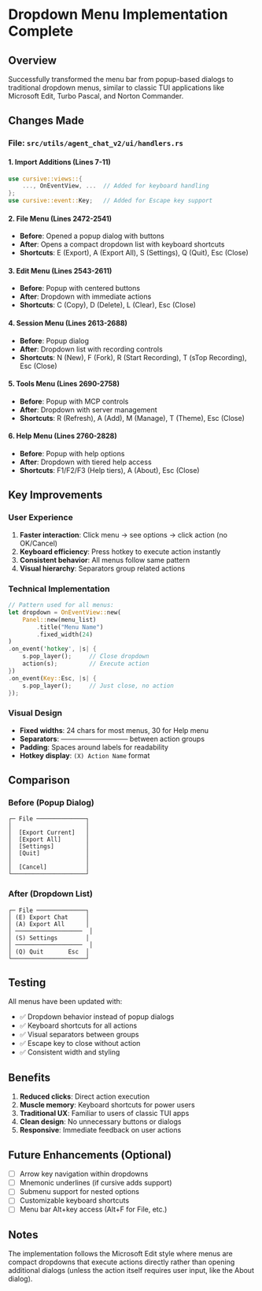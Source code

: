 # Dropdown Menu Implementation Complete

## Overview
Successfully transformed the menu bar from popup-based dialogs to traditional dropdown menus, similar to classic TUI applications like Microsoft Edit, Turbo Pascal, and Norton Commander.

## Changes Made

### File: `src/utils/agent_chat_v2/ui/handlers.rs`

#### 1. Import Additions (Lines 7-11)
```rust
use cursive::views::{
    ..., OnEventView, ...  // Added for keyboard handling
};
use cursive::event::Key;   // Added for Escape key support
```

#### 2. File Menu (Lines 2472-2541)
- **Before**: Opened a popup dialog with buttons
- **After**: Opens a compact dropdown list with keyboard shortcuts
- **Shortcuts**: E (Export), A (Export All), S (Settings), Q (Quit), Esc (Close)

#### 3. Edit Menu (Lines 2543-2611)
- **Before**: Popup with centered buttons
- **After**: Dropdown with immediate actions
- **Shortcuts**: C (Copy), D (Delete), L (Clear), Esc (Close)

#### 4. Session Menu (Lines 2613-2688)
- **Before**: Popup dialog
- **After**: Dropdown list with recording controls
- **Shortcuts**: N (New), F (Fork), R (Start Recording), T (sTop Recording), Esc (Close)

#### 5. Tools Menu (Lines 2690-2758)
- **Before**: Popup with MCP controls
- **After**: Dropdown with server management
- **Shortcuts**: R (Refresh), A (Add), M (Manage), T (Theme), Esc (Close)

#### 6. Help Menu (Lines 2760-2828)
- **Before**: Popup with help options
- **After**: Dropdown with tiered help access
- **Shortcuts**: F1/F2/F3 (Help tiers), A (About), Esc (Close)

## Key Improvements

### User Experience
1. **Faster interaction**: Click menu → see options → click action (no OK/Cancel)
2. **Keyboard efficiency**: Press hotkey to execute action instantly
3. **Consistent behavior**: All menus follow same pattern
4. **Visual hierarchy**: Separators group related actions

### Technical Implementation
```rust
// Pattern used for all menus:
let dropdown = OnEventView::new(
    Panel::new(menu_list)
        .title("Menu Name")
        .fixed_width(24)
)
.on_event('hotkey', |s| {
    s.pop_layer();     // Close dropdown
    action(s);         // Execute action
})
.on_event(Key::Esc, |s| {
    s.pop_layer();     // Just close, no action
});
```

### Visual Design
- **Fixed widths**: 24 chars for most menus, 30 for Help menu
- **Separators**: `───────────────────` between action groups
- **Padding**: Spaces around labels for readability
- **Hotkey display**: `(X) Action Name` format

## Comparison

### Before (Popup Dialog)
```
┌─ File ──────────────┐
│                     │
│  [Export Current]   │
│  [Export All]       │
│  [Settings]         │
│  [Quit]             │
│                     │
│  [Cancel]           │
└─────────────────────┘
```

### After (Dropdown List)
```
┌─ File ──────────────┐
│ (E) Export Chat     │
│ (A) Export All      │
│ ───────────────────  │
│ (S) Settings        │
│ ───────────────────  │
│ (Q) Quit       Esc  │
└─────────────────────┘
```

## Testing
All menus have been updated with:
- ✅ Dropdown behavior instead of popup dialogs
- ✅ Keyboard shortcuts for all actions
- ✅ Visual separators between groups
- ✅ Escape key to close without action
- ✅ Consistent width and styling

## Benefits
1. **Reduced clicks**: Direct action execution
2. **Muscle memory**: Keyboard shortcuts for power users
3. **Traditional UX**: Familiar to users of classic TUI apps
4. **Clean design**: No unnecessary buttons or dialogs
5. **Responsive**: Immediate feedback on user actions

## Future Enhancements (Optional)
- [ ] Arrow key navigation within dropdowns
- [ ] Mnemonic underlines (if cursive adds support)
- [ ] Submenu support for nested options
- [ ] Customizable keyboard shortcuts
- [ ] Menu bar Alt+key access (Alt+F for File, etc.)

## Notes
The implementation follows the Microsoft Edit style where menus are compact dropdowns that execute actions directly rather than opening additional dialogs (unless the action itself requires user input, like the About dialog).